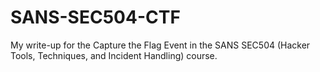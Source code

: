 # SANS-SEC504-CTF
My write-up for the Capture the Flag Event in the SANS SEC504 (Hacker Tools, Techniques, and Incident Handling) course.
